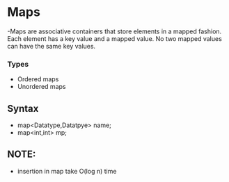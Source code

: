 # Maps
-Maps are associative containers that store elements in a mapped fashion. Each element has a key value and a mapped value. No two mapped values can have the same key values.

### Types 
- Ordered maps 
- Unordered maps

## Syntax
- map<Datatype,Datatpye> name;
- map<int,int> mp;

## NOTE:
- insertion in map take O(log n) time